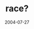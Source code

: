 ---
layout: base.njk
title : 'race?' 
view_title : 'race?' 
year : '2004' 
date : '2004-07-27' 
img_file : '/drawing/race-.png' 
html_file : 'race-' 
next_html : 'ihavebeenwaiting.html' 
year_order : '131' 
permalink : "title/{{html_file}}.html"
---